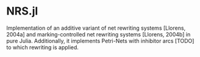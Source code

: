 # NRS.jl

Implementation of an additive variant of net rewriting systems [Llorens, 2004a] and marking-controlled net rewriting systems [Llorens, 2004b] in pure Julia. Additionally, it implements Petri-Nets with inhibitor arcs [TODO] to which rewriting is applied. 